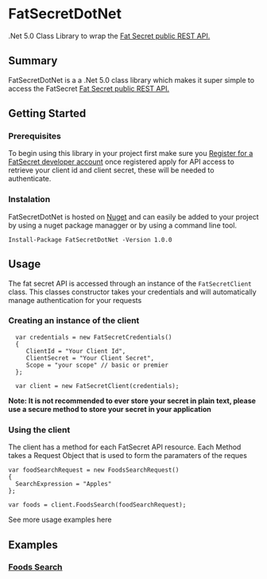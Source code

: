 # FatSecretDotNet
.Net 5.0 Class Library to wrap the [Fat Secret public REST API.](https://platform.fatsecret.com/api/Default.aspx?screen=rapiref2)

## Summary
FatSecretDotNet is a a .Net 5.0 class library which makes it super simple to access the FatSecret [Fat Secret public REST API.](https://platform.fatsecret.com/api/Default.aspx?screen=rapiref2)

## Getting Started

### Prerequisites
To begin using this library in your project first make sure you [Register for a FatSecret developer account](https://platform.fatsecret.com/api/Default.aspx?screen=r) once registered apply for API access to retrieve your client id and client secret, these will be needed to authenticate.

### Instalation 
FatSecretDotNet is hosted on [Nuget](https://www.nuget.org/packages/FatSecretDotNet/) and can easily be added to your project by using a nuget package managger or by using a command line tool.

`Install-Package FatSecretDotNet -Version 1.0.0`

## Usage
The fat secret API is accessed through an instance of the `FatSecretClient` class. This classes constructor takes your credentials and will automatically manage authentication for your requests

### Creating an instance of the client
```
  var credentials = new FatSecretCredentials()
  {
     ClientId = "Your Client Id",
     ClientSecret = "Your Client Secret",
     Scope = "your scope" // basic or premier
  };

  var client = new FatSecretClient(credentials);
```
**Note: It is not recommended to ever store your secret in plain text, please use a secure method to store your secret in your application**

### Using the client
The client has a method for each FatSecret API resource. Each Method takes a Request Object that is used to form the paramaters of the reques
```
var foodSearchRequest = new FoodsSearchRequest()
{
  SearchExpression = "Apples"
};

var foods = client.FoodsSearch(foodSearchRequest);
```

See more usage examples here

## Examples

### [Foods Search](https://platform.fatsecret.com/api/Default.aspx?screen=rapiref2&method=foods.search)

```

```


